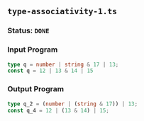 ## `type-associativity-1.ts`

### Status: `DONE`

### Input Program

```typescript
type q = number | string & 17 | 13;
const q = 12 | 13 & 14 | 15
```

### Output Program

```typescript
type q_2 = (number | (string & 17)) | 13;
const q_4 = 12 | (13 & 14) | 15;
```

